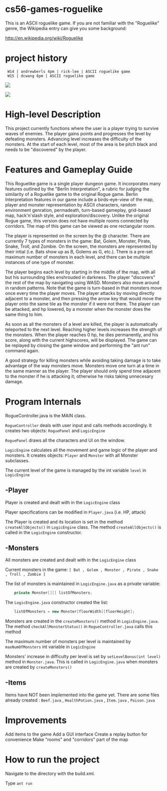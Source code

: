 cs56-games-roguelike
====================

This is an ASCII roguelike game.  If you are not familiar with the "Roguelike" genre, the Wikipedia entry can give you some background:

http://en.wikipedia.org/wiki/Roguelike

project history
===============
```
 W14 | andrewberls 4pm | rick-lee | ASCII roguelike game
 W15 | dcwang 6pm | ASCII roguelike game
```
![](http://s14.postimg.org/5iewlbpyp/oie_GJB9p_Oxedgs_Z.png)

![](https://lh5.googleusercontent.com/-KnFV8pd3O04/VPkVDthIfdI/AAAAAAAAAFU/izxmYe3mRZM/w720-h425-no/photo_name)

High-level Description
======================

This project currently functions where the user is a player trying to survive waves of enemies. The player gains points and progresses the level by defeating monsters. Advancing level increases the difficulty of the monsters. At the start of each level, most of the area is be pitch black and needs to be "discovered" by the player.

Features and Gameplay Guide
===========================
This Roguelike game is a single player dungeon game. It incorporates many features outlined by the "Berlin Interpretation", a rubric for judging the similarity of a Roguelike game to the original Rogue game. Berlin Interpretation features in our game include a birds-eye-view of the map, player and monster representation by ASCII characters, random environment genration, permadeath, turn-based gameplay, grid-based map, hack'n'slash style, and exploration/discovery. Unlike the original Rogue game, this version does not have multiple rooms connected by corridors. The map of this game can be viewed as one rectangular room. 
  
The player is represented on the screen by the @ character. There are currently 7 types of monsters in the game: Bat, Golem, Monster, Pirate, Snake, Troll, and Zombie. On the screen, the monsters are represented by their intial (i.e. Bats show up as B, Golems as G, etc.). There is a pre-set maximum number of monsters in each level, and there can be multiple instances of one type of monster.  

The player begins each level by starting in the middle of the map, with all but his surrounding tiles enshrouded in darkness. The player "discovers" the rest of the map by navigating using WASD. Monsters also move around in random patterns. Note that the game is turn-based in that monsters move once every time the player moves. The player attacks by moving directly adjacent to a monster, and then pressing the arrow key that would move the player onto the same tile as the monster if it were not there. The player can be attacked, and hp lowered, by a monster when the monster does the same thing to him.    

As soon as all the monsters of a level are killed, the player is automatically teleported to the next level. Reaching higher levels increases the strength of the monsters. When the player reaches 0 hp, he dies permanently, and his score, along with the current highscores, will be displayed. The game can be replayed by closing the game window and performing the "ant run" command again.
  
A good strategy for killing monsters while avoiding taking damage is to take advantage of the way monsters move. Monsters move one turn at a time in the same manner as the player. The player should only spend time adjacent to the monster if he is attacking it; otherwise he risks taking unnecesary damage.


Program Internals
=================


RogueController.java is the MAIN class.

```RogueController``` deals with user input and calls methods accordingly. It creates two objects: ```RoguePanel``` and ```LogicEngine```

```RoguePanel``` draws all the characters and UI on the window.

```LogicEngine``` calculates all the movement and game logic of the player and monsters. It creates objects: ```Player``` and ```Monster``` with all Monster subclasses.

The current level of the game is managed by the int variable ```level``` in ```LogicEngine```



-Player
-------

Player is created and dealt with in the ```LogicEngine``` class

Player specifications can be modified in ```Player.java``` (i.e. HP, attack)

The Player is created and its location is set in the method ```createAllObjects()``` in ```LogicEngine``` class. The method ```createAllObjects()``` is called in the ```LogicEngine``` constructor.



-Monsters
---------

All monsters are created and dealt with in the ```LogicEngine``` class

Current monsters in the game:
```[ Bat , Golem , Monster , Pirate , Snake , Troll , Zombie ]```


The list of monsters is maintained in ```LogicEngine.java``` as a private variable:
```java
	private Monster[][] listOfMonsters;
```
The ```LogicEngine.java``` constructor created the list:
```java
	listOfMonsters = new Monster[floorWidth][floorHeight];
```

Monsters are created in the ```createMonsters()``` method in ```LogicEngine.java```. The method ```checkAllMonsterStatus()``` in ```RogueController.java``` calls this method

The maximum number of monsters per level is maintained by ```maxNumOfMonsters``` int variable in ```LogicEngine```

Monsters' increase in difficulty per level is set by ```setLevelBonus(int level)``` method in ```Monster.java```. This is called in ```LogicEngine.java``` when monsters are created by ```createMonsters()```



-Items
------

Items have NOT been implemented into the game yet. There are some files already created : ```Beef.java``` , ```HealthPotion.java``` , ```Item.java``` , ```Poison.java```



Improvements
============
Add items to the game
Add a GUI interface
Create a replay button for convenience
Make "rooms" and "corridors" part of the map


How to run the project
======================

Navigate to the directory with the build.xml.

Type ```ant run```

